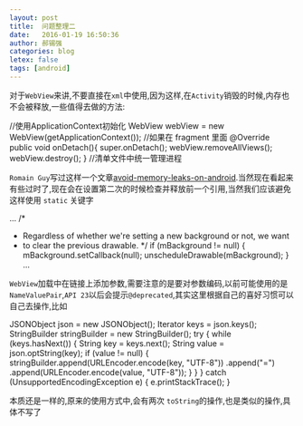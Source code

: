 ```yaml
---
layout: post
title:  问题整理二
date:   2016-01-19 16:50:36
author: 郝锡强
categories: blog
letex: false
tags: [android]
---
```

对于`WebView`来讲,不要直接在`xml`中使用,因为这样,在`Activity`销毁的时候,内存也不会被释放,一些值得去做的方法:

//使用ApplicationContext初始化
WebView webView = new WebView(getApplicationContext());
//如果在 fragment 里面
@Override
public void onDetach(){
    super.onDetach();
    webView.removeAllViews();
    webView.destroy();
}
//清单文件中统一管理进程
<application
    android:process="com.processkill.p1">
    <activity
        android:name="com.processkill.A"
        android:process="com.processkill.p2">
    </activity>
    <activity
        android:name="com.processkill.B"
        android:process="com.processkill.p3">
    </activity>
</application>


<!-- more -->

`Romain Guy`写过这样一个文章[avoid-memory-leaks-on-android](http://www.curious-creature.com/2008/12/18/avoid-memory-leaks-on-android/).当然现在看起来有些过时了,现在会在设置第二次的时候检查并释放前一个引用,当然我们应该避免这样使用 `static` 关键字

...
/*
 * Regardless of whether we're setting a new background or not, we want
 * to clear the previous drawable.
 */
if (mBackground != null) {
    mBackground.setCallback(null);
    unscheduleDrawable(mBackground);
}
...


`WebView`加载中在链接上添加参数,需要注意的是要对参数编码,以前可能使用的是`NameValuePair`,`API 23`以后会提示`@deprecated`,其实这里根据自己的喜好习惯可以自己去操作,比如

 JSONObject json = new JSONObject();
 Iterator<String> keys = json.keys();
 StringBuilder stringBuilder = new StringBuilder();
 try {
     while (keys.hasNext()) {
         String key = keys.next();
         String value = json.optString(key);
         if (value != null) {
             stringBuilder.append(URLEncoder.encode(key, "UTF-8"))
                     .append("=")
                     .append(URLEncoder.encode(value, "UTF-8"));
         }
     }
 } catch (UnsupportedEncodingException e) {
     e.printStackTrace();
 }

本质还是一样的,原来的使用方式中,会有两次 `toString`的操作,也是类似的操作,具体不写了